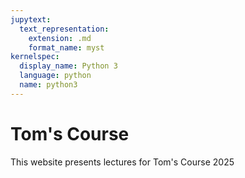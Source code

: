 ```yaml
---
jupytext:
  text_representation:
    extension: .md
    format_name: myst
kernelspec:
  display_name: Python 3
  language: python
  name: python3
---
```


# Tom's Course

This website presents lectures for Tom's Course 2025

```{tableofcontents}
```